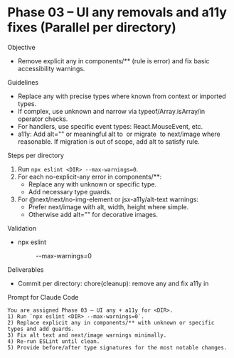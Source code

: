 # Phase 03 – UI any removals and a11y fixes (Parallel per directory)

Objective
- Remove explicit any in components/** (rule is error) and fix basic accessibility warnings.

Guidelines
- Replace any with precise types where known from context or imported types.
- If complex, use unknown and narrow via typeof/Array.isArray/in operator checks.
- For handlers, use specific event types: React.MouseEvent<HTMLButtonElement>, etc.
- a11y: Add alt="" or meaningful alt to <Image> or migrate <img> to next/image where reasonable. If migration is out of scope, add alt to satisfy rule.

Steps per directory
1) Run `npx eslint <DIR> --max-warnings=0`.
2) For each no-explicit-any error in components/**:
   - Replace any with unknown or specific type.
   - Add necessary type guards.
3) For @next/next/no-img-element or jsx-a11y/alt-text warnings:
   - Prefer next/image with alt, width, height where simple.
   - Otherwise add alt="" for decorative images.

Validation
- npx eslint <DIR> --max-warnings=0

Deliverables
- Commit per directory: chore(cleanup): remove any and fix a11y in <dir>

Prompt for Claude Code
```
You are assigned Phase 03 – UI any + a11y for <DIR>.
1) Run `npx eslint <DIR> --max-warnings=0`.
2) Replace explicit any in components/** with unknown or specific types and add guards.
3) Fix alt text and next/image warnings minimally.
4) Re-run ESLint until clean.
5) Provide before/after type signatures for the most notable changes.
```
